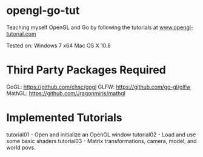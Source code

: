 opengl-go-tut
=============

Teaching myself OpenGL and Go by following the tutorials at www.opengl-tutorial.com

Tested on: 
	Windows 7 x64
	Mac OS X 10.8
	
Third Party Packages Required
=============================

GoGL: 		https://github.com/chsc/gogl
GLFW:		https://github.com/go-gl/glfw
MathGL:		https://github.com/Jragonmiris/mathgl

Implemented Tutorials
=====================

tutorial01 - Open and initialize an OpenGL window
tutorial02 - Load and use some basic shaders
tutorial03 - Matrix transformations, camera, model, and world povs.
